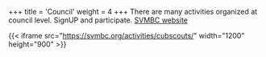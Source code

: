 +++
title = 'Council'
weight = 4
+++
There are many activities organized at council level. SignUP and participate. [SVMBC website](https://svmbc.org/activities/cubscouts/)

{{< iframe src="https://svmbc.org/activities/cubscouts/" width="1200" height="900" >}}